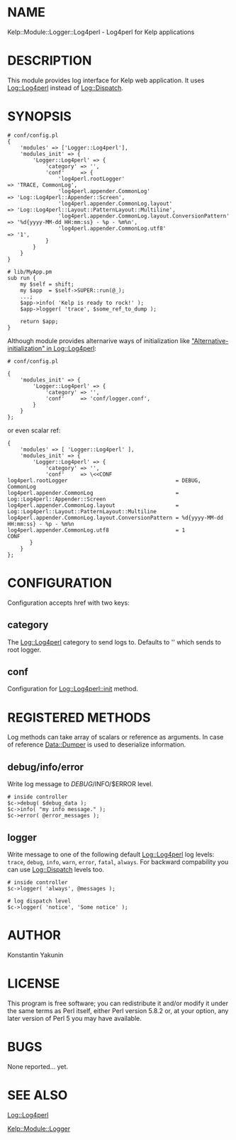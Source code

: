 # NAME

Kelp::Module::Logger::Log4perl - Log4perl for Kelp applications

# DESCRIPTION

This module provides log interface for Kelp web application. It uses
[Log::Log4perl](https://metacpan.org/pod/Log::Log4perl) instead of [Log::Dispatch](https://metacpan.org/pod/Log::Dispatch). 

# SYNOPSIS

    # conf/config.pl
    {
        'modules' => ['Logger::Log4perl'],
        'modules_init' => {
            'Logger::Log4perl' => {
                'category' => '',
                'conf'     => {
                    'log4perl.rootLogger'                                  => 'TRACE, CommonLog',
                    'log4perl.appender.CommonLog'                          => 'Log::Log4perl::Appender::Screen',
                    'log4perl.appender.CommonLog.layout'                   => 'Log::Log4perl::Layout::PatternLayout::Multiline',
                    'log4perl.appender.CommonLog.layout.ConversionPattern' => '%d{yyyy-MM-dd HH:mm:ss} - %p - %m%n',
                    'log4perl.appender.CommonLog.utf8'                     => '1',
                }
            }
        }
    }

    # lib/MyApp.pm
    sub run {
        my $self = shift;
        my $app  = $self->SUPER::run(@_);
        ...;
        $app->info( 'Kelp is ready to rock!' );
        $app->logger( 'trace', $some_ref_to_dump );

        return $app;
    }

Although module provides alternarive ways of initialization like ["Alternative-initialization" in Log::Log4perl](https://metacpan.org/pod/Log::Log4perl#Alternative-initialization):

    # conf/config.pl

    {
        'modules_init' => {
            'Logger::Log4perl' => {
                'category' => '',
                'conf'     => 'conf/logger.conf',
            }
        }
    };

or even scalar ref:

    {
        'modules' => [ 'Logger::Log4perl' ],
        'modules_init' => {
            'Logger::Log4perl' => {
                'category' => '',
                'conf'     => \<<CONF
    log4perl.rootLogger                                  = DEBUG, CommonLog
    log4perl.appender.CommonLog                          = Log::Log4perl::Appender::Screen
    log4perl.appender.CommonLog.layout                   = Log::Log4perl::Layout::PatternLayout::Multiline
    log4perl.appender.CommonLog.layout.ConversionPattern = %d{yyyy-MM-dd HH:mm:ss} - %p - %m%n
    log4perl.appender.CommonLog.utf8                     = 1
    CONF
           }
        }
    };

# CONFIGURATION

Configuration accepts href with two keys:

## category

The [Log::Log4perl](https://metacpan.org/pod/Log::Log4perl) category to send logs to. Defaults to '' which sends to root logger.

## conf

Configuration for <Log::Log4perl::init> method.

# REGISTERED METHODS

Log methods can take array of scalars or reference as arguments. In case of
reference [Data::Dumper](https://metacpan.org/pod/Data::Dumper) is used to deserialize information.

## debug/info/error

Write log message to $DEBUG/$INFO/$ERROR level.

    # inside controller
    $c->debug( $debug_data );
    $c->info( "my info message." );
    $c->error( @error_messages );

## logger

Write message to one of the following default [Log::Log4perl](https://metacpan.org/pod/Log::Log4perl) log levels:
`trace`, `debug`, `info`, `warn`, `error`, `fatal`, `always`. For
backward compability you can use [Log::Dispatch](https://metacpan.org/pod/Log::Dispatch) levels too.

    # inside controller
    $c->logger( 'always', @messages );

    # log dispatch level
    $c->logger( 'notice', 'Some notice' );

# AUTHOR

Konstantin Yakunin

# LICENSE

This program is free software; you can redistribute it and/or modify
it under the same terms as Perl itself, either Perl version 5.8.2 or,
at your option, any later version of Perl 5 you may have available.

# BUGS

None reported... yet.

# SEE ALSO

[Log::Log4perl](https://metacpan.org/pod/Log::Log4perl)

[Kelp::Module::Logger](https://metacpan.org/pod/Kelp::Module::Logger)
